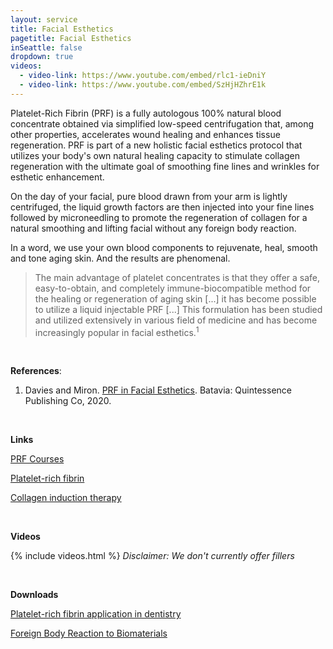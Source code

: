 ```yaml
---
layout: service
title: Facial Esthetics
pagetitle: Facial Esthetics
inSeattle: false
dropdown: true
videos:
  - video-link: https://www.youtube.com/embed/rlc1-ieDniY
  - video-link: https://www.youtube.com/embed/SzHjHZhrE1k
---
```

Platelet-Rich Fibrin (PRF) is a fully autologous 100% natural blood concentrate obtained via simplified low-speed centrifugation that, among other properties, accelerates wound healing and enhances tissue regeneration. PRF is part of a new holistic facial esthetics protocol that utilizes your body's own natural healing capacity to stimulate collagen regeneration with the ultimate goal of smoothing fine lines and wrinkles for esthetic enhancement. 

On the day of your facial, pure blood drawn from your arm is lightly centrifuged, the liquid growth factors are then injected into your fine lines followed by microneedling to promote the regeneration of collagen for a natural smoothing and lifting facial without any foreign body reaction. 

In a word, we use your own blood components to rejuvenate, heal, smooth and tone aging skin. And the results are phenomenal.

<blockquote class="p-3 service-blockquote">The main advantage of platelet concentrates is that they offer a safe, easy-to-obtain, and completely immune-biocompatible method for the healing or regeneration of aging skin [...] it has become possible to utilize a liquid injectable PRF [...] This formulation has been studied and utilized extensively in various field of medicine and has become increasingly popular in facial esthetics.<sup>1</sup></blockquote>

<br/>

__References__:

1. Davies and Miron. [PRF in Facial Esthetics](https://www.amazon.com/PRF-Facial-Esthetics-Catherine-Davies/dp/086715957X/ref=sr_1_3?dchild=1&keywords=prf+in+facial+esthetics&qid=1631664809&s=books&sr=1-3). Batavia: Quintessence Publishing Co, 2020.

<br>

__Links__

[PRF Courses](https://www.prfedu.com/)

[Platelet-rich fibrin](https://en.wikipedia.org/wiki/Platelet-rich_fibrin)

[Collagen induction therapy](https://en.wikipedia.org/wiki/Collagen_induction_therapy)

<br>

__Videos__

{% include videos.html %}
_Disclaimer: We don't currently offer fillers_

<br>

__Downloads__

[Platelet-rich fibrin application in dentistry](https://drive.google.com/file/d/17QI_cLP6iUEbC8c1fTW9La_qWO34uScP/view)

[Foreign Body Reaction to Biomaterials](https://drive.google.com/file/d/1jsfZC3tIkyyReNme8OkjZbgLUItxkhxp/view)